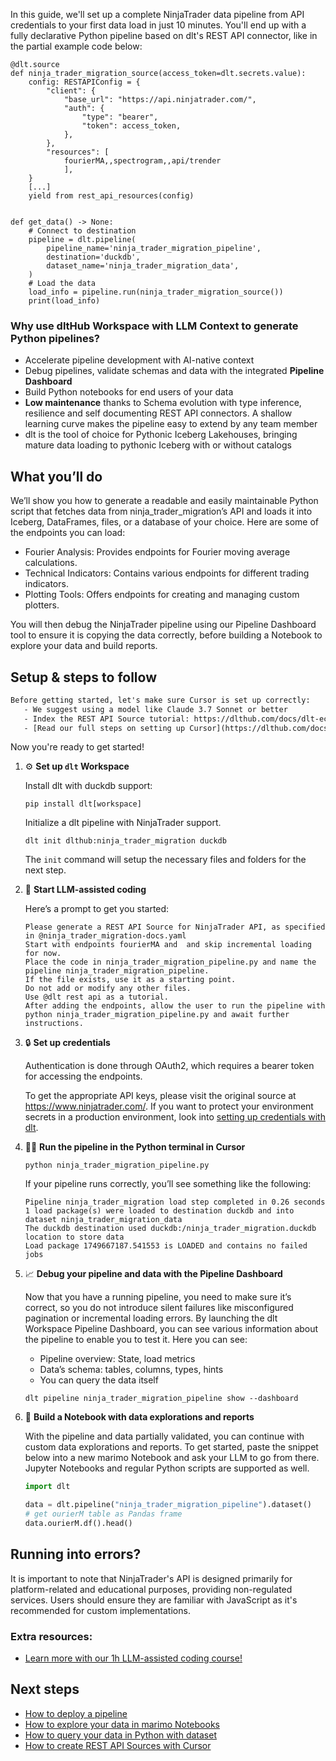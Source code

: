 In this guide, we'll set up a complete NinjaTrader data pipeline from API credentials to your first data load in just 10 minutes. You'll end up with a fully declarative Python pipeline based on dlt's REST API connector, like in the partial example code below:

```python-outcome
@dlt.source
def ninja_trader_migration_source(access_token=dlt.secrets.value):
    config: RESTAPIConfig = {
        "client": {
            "base_url": "https://api.ninjatrader.com/",
            "auth": {
                "type": "bearer",
                "token": access_token,
            },
        },
        "resources": [
            fourierMA,,spectrogram,,api/trender
            ],
    }
    [...]
    yield from rest_api_resources(config)


def get_data() -> None:
    # Connect to destination
    pipeline = dlt.pipeline(
        pipeline_name='ninja_trader_migration_pipeline',
        destination='duckdb',
        dataset_name='ninja_trader_migration_data', 
    )
    # Load the data
    load_info = pipeline.run(ninja_trader_migration_source())
    print(load_info) 
```

### Why use dltHub Workspace with LLM Context to generate Python pipelines?

- Accelerate pipeline development with AI-native context
- Debug pipelines, validate schemas and data with the integrated **Pipeline Dashboard**
- Build Python notebooks for end users of your data
- **Low maintenance** thanks to Schema evolution with type inference, resilience and self documenting REST API connectors. A shallow learning curve makes the pipeline easy to extend by any team member
- dlt is the tool of choice for Pythonic Iceberg Lakehouses, bringing mature data loading to pythonic Iceberg with or without catalogs

## What you’ll do

We’ll show you how to generate a readable and easily maintainable Python script that fetches data from ninja_trader_migration’s API and loads it into Iceberg, DataFrames, files, or a database of your choice. Here are some of the endpoints you can load:

- Fourier Analysis: Provides endpoints for Fourier moving average calculations.
- Technical Indicators: Contains various endpoints for different trading indicators.
- Plotting Tools: Offers endpoints for creating and managing custom plotters.

You will then debug the NinjaTrader pipeline using our Pipeline Dashboard tool to ensure it is copying the data correctly, before building a Notebook to explore your data and build reports.

## Setup & steps to follow

```default
Before getting started, let's make sure Cursor is set up correctly:
   - We suggest using a model like Claude 3.7 Sonnet or better
   - Index the REST API Source tutorial: https://dlthub.com/docs/dlt-ecosystem/verified-sources/rest_api/ and add it to context as **@dlt rest api**
   - [Read our full steps on setting up Cursor](https://dlthub.com/docs/dlt-ecosystem/llm-tooling/cursor-restapi#23-configuring-cursor-with-documentation)
```

Now you're ready to get started!

1. ⚙️ **Set up `dlt` Workspace**
    
    Install dlt with duckdb support:
    ```shell
    pip install dlt[workspace]
    ```

    Initialize a dlt pipeline with NinjaTrader support.
    ```shell
    dlt init dlthub:ninja_trader_migration duckdb
    ```

    The `init` command will setup the necessary files and folders for the next step.
    
2. 🤠 **Start LLM-assisted coding**
    
    Here’s a prompt to get you started:
    
    ```prompt
    Please generate a REST API Source for NinjaTrader API, as specified in @ninja_trader_migration-docs.yaml 
    Start with endpoints fourierMA and  and skip incremental loading for now. 
    Place the code in ninja_trader_migration_pipeline.py and name the pipeline ninja_trader_migration_pipeline. 
    If the file exists, use it as a starting point. 
    Do not add or modify any other files. 
    Use @dlt rest api as a tutorial. 
    After adding the endpoints, allow the user to run the pipeline with python ninja_trader_migration_pipeline.py and await further instructions.
    ```

    
3. 🔒 **Set up credentials** 
    
    Authentication is done through OAuth2, which requires a bearer token for accessing the endpoints.
    
    To get the appropriate API keys, please visit the original source at https://www.ninjatrader.com/.
    If you want to protect your environment secrets in a production environment, look into [setting up credentials with dlt](https://dlthub.com/docs/walkthroughs/add_credentials).
    
4. 🏃‍♀️ **Run the pipeline in the Python terminal in Cursor**
    
    ```shell
    python ninja_trader_migration_pipeline.py
    ```
    
    If your pipeline runs correctly, you’ll see something like the following:
    
    ```shell
    Pipeline ninja_trader_migration load step completed in 0.26 seconds
    1 load package(s) were loaded to destination duckdb and into dataset ninja_trader_migration_data
    The duckdb destination used duckdb:/ninja_trader_migration.duckdb location to store data
    Load package 1749667187.541553 is LOADED and contains no failed jobs
    ```
    
5. 📈 **Debug your pipeline and data with the Pipeline Dashboard**

    Now that you have a running pipeline, you need to make sure it’s correct, so you do not introduce silent failures like misconfigured pagination or incremental loading errors. By launching the dlt Workspace Pipeline Dashboard, you can see various information about the pipeline to enable you to test it. Here you can see:
    - Pipeline overview: State, load metrics
    - Data’s schema: tables, columns, types, hints
    - You can query the data itself
    
    ```shell
    dlt pipeline ninja_trader_migration_pipeline show --dashboard
    ```
    
6. 🐍 **Build a Notebook with data explorations and reports**

    With the pipeline and data partially validated, you can continue with custom data explorations and reports. To get started, paste the snippet below into a new marimo Notebook and ask your LLM to go from there. Jupyter Notebooks and regular Python scripts are supported as well.

    
    ```python
    import dlt

   data = dlt.pipeline("ninja_trader_migration_pipeline").dataset()
   # get ourierM table as Pandas frame
   data.ourierM.df().head()
    ```

## Running into errors?

It is important to note that NinjaTrader's API is designed primarily for platform-related and educational purposes, providing non-regulated services. Users should ensure they are familiar with JavaScript as it's recommended for custom implementations.

### Extra resources:

- [Learn more with our 1h LLM-assisted coding course!](https://www.youtube.com/watch?v=GGid70rnJuM)

## Next steps

- [How to deploy a pipeline](https://dlthub.com/docs/walkthroughs/deploy-a-pipeline)
- [How to explore your data in marimo Notebooks](https://dlthub.com/docs/general-usage/dataset-access/marimo)
- [How to query your data in Python with dataset](https://dlthub.com/docs/general-usage/dataset-access/dataset)
- [How to create REST API Sources with Cursor](https://dlthub.com/docs/dlt-ecosystem/llm-tooling/cursor-restapi)